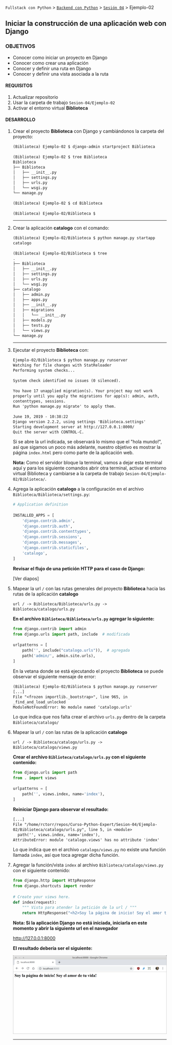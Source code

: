 `Fullstack con Python` > [`Backend con Python`](../../Readme.md) > [`Sesión 04`](../Readme.md) > Ejemplo-02
## Iniciar la construcción de una aplicación web con Django

### OBJETIVOS
- Conocer como iniciar un proyecto en Django
- Conocer como crear una aplicación
- Conocer y definir una ruta en Django
- Conocer y definir una vista asociada a la ruta

#### REQUISITOS
1. Actualizar repositorio
1. Usar la carpeta de trabajo `Sesion-04/Ejemplo-02`
1. Activar el entorno virtual __Biblioteca__

#### DESARROLLO
1. Crear el proyecto __Biblioteca__ con Django y cambiándonos la carpeta del proyecto:

   ```console
   (Biblioteca) Ejemplo-02 $ django-admin startproject Biblioteca

   (Biblioteca) Ejemplo-02 $ tree Biblioteca
   Biblioteca
   ├── Biblioteca
   │   ├── __init__.py
   │   ├── settings.py
   │   ├── urls.py
   │   └── wsgi.py
   └── manage.py

   (Biblioteca) Ejemplo-02 $ cd Biblioteca

   (Biblioteca) Ejemplo-02/Biblioteca $
   ```
   ***

1. Crear la aplicación __catalogo__ con el comando:

   ```console
   (Biblioteca) Ejemplo-02/Biblioteca $ python manage.py startapp catalogo

   (Biblioteca) Ejemplo-02/Biblioteca $ tree
   .
   ├── Biblioteca
   │   ├── __init__.py
   │   ├── settings.py
   │   ├── urls.py
   │   └── wsgi.py
   ├── catalogo
   │   ├── admin.py
   │   ├── apps.py
   │   ├── __init__.py
   │   ├── migrations
   │   │   └── __init__.py
   │   ├── models.py
   │   ├── tests.py
   │   └── views.py
   └── manage.py
   ```
   ***

1. Ejecutar el proyecto __Biblioteca__ con:

   ```console
   Ejemplo-02/Biblioteca $ python manage.py runserver
   Watching for file changes with StatReloader
   Performing system checks...

   System check identified no issues (0 silenced).

   You have 17 unapplied migration(s). Your project may not work properly until you apply the migrations for app(s): admin, auth, contenttypes, sessions.
   Run 'python manage.py migrate' to apply them.

   June 19, 2019 - 10:38:22
   Django version 2.2.2, using settings 'Biblioteca.settings'
   Starting development server at http://127.0.0.1:8000/
   Quit the server with CONTROL-C.   
   ```
   Si se abre la url indicada, se observará lo mismo que el "hola mundo!", así que sigamos un poco más adelante, nuestro objetivo es mostrar la página `index.html` pero como parte de la aplicación web.

   __Nota:__ Como el servidor bloque la terminal, vamos a dejar esta terminal aquí y para los siguiente comandos abrir otra terminal, activar el entorno virtual Biblioteca y cambiarse a la carpeta de trabajo `Sesion-04/Ejemplo-02/Biblioteca/`.

1. Agrega la aplicación __catalogo__ a la configuración en el archivo `Biblioteca/Biblioteca/settings.py`:

   ```python
   # Application definition

   INSTALLED_APPS = [
       'django.contrib.admin',
       'django.contrib.auth',
       'django.contrib.contenttypes',
       'django.contrib.sessions',
       'django.contrib.messages',
       'django.contrib.staticfiles',
       'catalogo',
   ]   
   ```

   __Revisar el flujo de una petición HTTP para el caso de Django:__

   [Ver diapos]

1. Mapear la url `/` con las rutas generales del proyecto __Biblioteca__ hacia las rutas de la aplicación __catalogo__

   ```
   url / -> Biblioteca/Biblioteca/urls.py -> Biblioteca/catalogo/urls.py
   ```

   __En el archivo `Biblioteca/Biblioteca/urls.py` agregar lo siguiente:__

   ```python
   from django.contrib import admin
   from django.urls import path, include  # modificada

   urlpatterns = [
       path('', include("catalogo.urls")),  # agregada
       path('admin/', admin.site.urls),
   ]
   ```

   En la vetana donde se está ejecutando el proyecto __Biblioteca__ se puede observar el siguiente mensaje de error:

   ```console
   (Biblioteca) Ejemplo-02/Biblioteca $ python manage.py runserver
   [...]
   File "<frozen importlib._bootstrap>", line 965, in _find_and_load_unlocked
   ModuleNotFoundError: No module named 'catalogo.urls'
   ```
   Lo que indica que nos falta crear el archivo `urls.py` dentro de la carpeta `Biblioteca/catalogo/`

1. Mapear la url `/` con las rutas de la aplicación __catalogo__

   ```
   url / -> Biblioteca/catalogo/urls.py -> Biblioteca/catalogo/views.py
   ```

   __Crear el archivo `Biblioteca/catalogo/urls.py` con el siguiente contenido:__

   ```python
   from django.urls import path
   from . import views

   urlpatterns = [
       path('', views.index, name='index'),
   ]
   ```

   __Reiniciar Django para observar el resultado:__

   ```console
   [...]
   File "/home/rctorr/repos/Curso-Python-Expert/Sesion-04/Ejemplo-02/Biblioteca/catalogo/urls.py", line 5, in <module>
     path('', views.index, name='index'),
   AttributeError: module 'catalogo.views' has no attribute 'index'
   ```
   Lo que indica que en el archivo `catalogo/views.py` no existe una función llamada `index`, así que toca agregar dicha función.

1. Agregar la función/vista `index` al archivo `Biblioteca/catalogo/views.py` con el siguiente contenido:

   ```python
   from django.http import HttpResponse
   from django.shortcuts import render

   # Create your views here.
   def index(request):
       """ Vista para atender la petición de la url / """
       return HttpResponse("<h2>Soy la página de inicio! Soy el amor te tu vida!</h2>")
   ```

   __Nota: Si la aplicación Django no está iniciada, iniciarla en este momento y abrir la siguiente url en el navegador__

   http://127.0.0.1:8000

   __El resultado debería ser el siguiente:__

   ![Página de inicio Biblioteca](assets/biblioteca-index-01.png)
   ***
